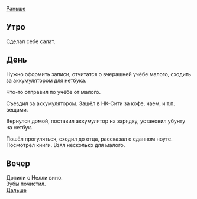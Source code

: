 [Раньше](2020.04.14.md)
## Утро
Сделал себе салат.
## День
Нужно оформить записи, отчитатся о вчерашней учёбе малого, сходить за аккумулятором для нетбука.

Что-то отправил по учёбе от малого.

Съездил за аккумулятором. Зашёл в НК-Сити за кофе, чаем, и т.п. вещами.

Вернулся домой, поставил аккумулятор на зарядку, установил убунту на нетбук.

Пошёл прогуляться, сходил до отца, рассказал о сданном ноуте. Посмотрел книги. Взял несколько для малого.
## Вечер
Допили с Нелли вино.  
Зубы почистил.  
[Дальше](2020.04.16.md)